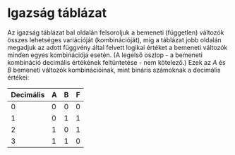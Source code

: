 # Igazság táblázat

Az igazság táblázat bal oldalán felsoroljuk a bemeneti (független) változók összes lehetséges variációját (kombinációját), míg a táblázat jobb oldalán megadjuk az adott függvény által felvett logikai értéket a bemeneti változók minden egyes kombinációja esetén. (A legelső oszlop - a bemeneti kombináció decimális értékének feltüntetése - nem kötelező.) Ezek az $A$ és $B$ bemeneti változók kombinációinak, mint bináris számoknak a decimális értékei:

| Decimális | A | B | F |
|-----------|---|---|---|
|     0     | 0 | 0 | 0 |
|     1     | 0 | 1 | 1 |
|     2     | 1 | 0 | 1 |
|     3     | 1 | 1 | 0 |
